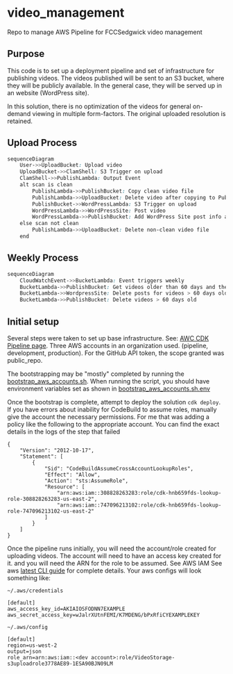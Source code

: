 # video_management

Repo to manage AWS Pipeline for FCCSedgwick video management

## Purpose

This code is to set up a deployment pipeline and set of infrastructure for publishing
videos. The videos published will be sent to an S3 bucket, where they will be publicly
available. In the general case, they will be served up in an website (WordPress site).

In this solution, there is no optimization of the videos for general on-demand viewing
in multiple form-factors. The original uploaded resolution is retained.

## Upload Process

```mermaid.css
sequenceDiagram
    User->>UploadBucket: Upload video
    UploadBucket->>ClamShell: S3 Trigger on upload
    ClamShell->>PublishLambda: Output Event
    alt scan is clean
        PublishLambda->>PublishBucket: Copy clean video file
        PublishLambda->>UploadBucket: Delete video after copying to PublishBucket
        PublishBucket->>WordPressLambda: S3 Trigger on upload
        WordPressLambda->>WordPressSite: Post video
        WordPressLambda->>PublishBucket: Add WordPress Site post info as metadata on video
    else scan not clean
        PublishLambda->>UploadBucket: Delete non-clean video file
    end
```

## Weekly Process
```mermaid.css
sequenceDiagram
    CloudWatchEvent->>BucketLambda: Event triggers weekly
    BucketLambda->>PublishBucket: Get videos older than 60 days and their WordPress Site post metadata
    BucketLambda->>WordpressSite: Delete posts for videos > 60 days old
    BucketLambda->>PublishBucket: Delete videos > 60 days old
```

## Initial setup

Several steps were taken to set up base infrastructure. See:
[AWC CDK Pipeline page](https://docs.aws.amazon.com/cdk/v2/guide/cdk_pipeline.html).
Three AWS accounts in an organization used. (pipeline, development, production). For
the GitHub API token, the scope granted was public_repo.

The bootstrapping may be "mostly" completed by running the
[bootstrap_aws_accounts.sh](bootstrap_aws_accounts.sh). When running the script, you
should have environment variables set as shown in
[bootstrap_aws_accounts.sh.env](bootstrap_aws_accounts.sh.env)

Once the bootstrap is complete, attempt to deploy the solution `cdk deploy`. If you
have errors about inability for CodeBuild to assume roles, manually give the account
the necessary permissions. For me that was adding a policy like the following to the
appropriate account. You can find the exact details in the logs of the step that failed
```
{
    "Version": "2012-10-17",
    "Statement": [
        {
            "Sid": "CodeBuildAssumeCrossAccountLookupRoles",
            "Effect": "Allow",
            "Action": "sts:AssumeRole",
            "Resource": [
                "arn:aws:iam::308828263283:role/cdk-hnb659fds-lookup-role-308828263283-us-east-2",
                "arn:aws:iam::747096213102:role/cdk-hnb659fds-lookup-role-747096213102-us-east-2"
            ]
        }
    ]
}
```

Once the pipeline runs initially, you will need the account/role created for uploading
videos. The account will need to have an access key created for it. and you will need
the ARN for the role to be assumed. See AWS IAM
See aws [latest CLI guide](https://docs.aws.amazon.com/cli/latest/userguide/cli-configure-files.html)
for complete details. Your aws configs will look something like:

`~/.aws/credentials`
```
[default]
aws_access_key_id=AKIAIOSFODNN7EXAMPLE
aws_secret_access_key=wJalrXUtnFEMI/K7MDENG/bPxRfiCYEXAMPLEKEY
```
`~/.aws/config`
```
[default]
region=us-west-2
output=json
role_arn=arn:aws:iam::<dev account>:role/VideoStorage-s3uploadrole3778AE89-1ESA90BJN09LM
```
